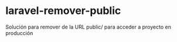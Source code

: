 # laravel-remover-public
Solución para remover de la URL public/ para acceder a proyecto en producción
